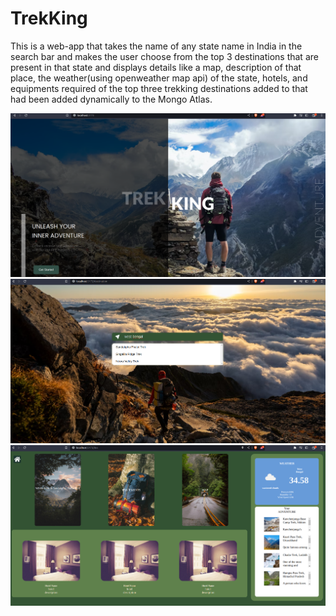 # TrekKing

This is a web-app that takes the name of any state name in India in the search bar and makes the user choose from the top 3 destinations that are present in that state and displays details like a map, description of that place, the weather(using openweather map api) of the state, hotels, and equipments required of the top three trekking destinations added to that had been added dynamically to the Mongo Atlas.

<img src='./landing.jpg' alt='landingpage'>
<img src='./search.jpg' alt='searchpage'>
<img src='./Description.jpg' alt='descriptionpage'>
